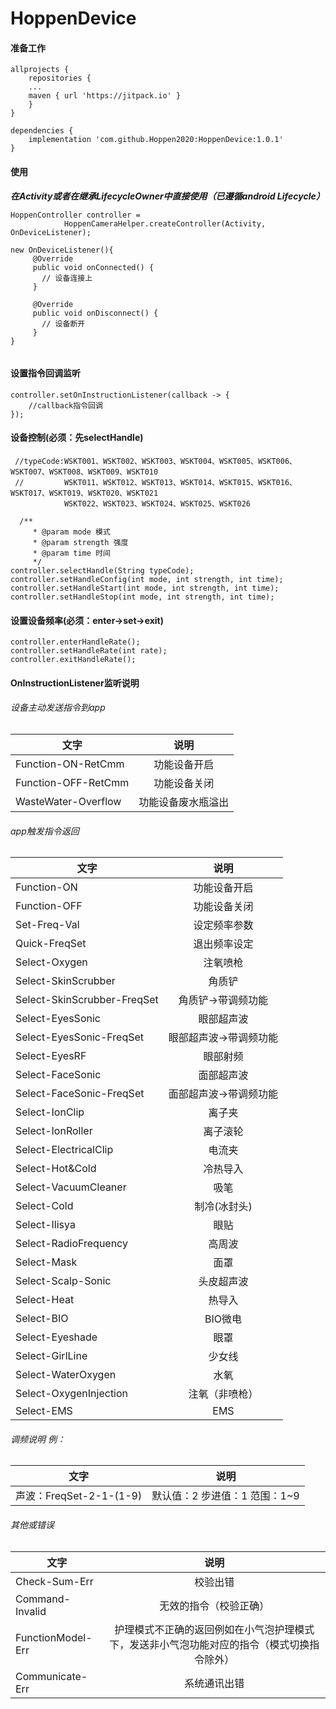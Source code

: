 # HoppenDevice
#### 准备工作
```
allprojects {
    repositories {
	...
	maven { url 'https://jitpack.io' }
	}
}
```
```
dependencies {
    implementation 'com.github.Hoppen2020:HoppenDevice:1.0.1'
}
```
#### 使用
***在Activity或者在继承LifecycleOwner中直接使用（已遵循android Lifecycle）***
```
HoppenController controller =
            HoppenCameraHelper.createController(Activity, OnDeviceListener);
      
new OnDeviceListener(){
     @Override
     public void onConnected() {
       // 设备连接上
     }

     @Override
     public void onDisconnect() {
       // 设备断开
     }
}            
        
```
#### 设置指令回调监听
```
controller.setOnInstructionListener(callback -> {
    //callback指令回调
});
```
#### 设备控制(必须：先selectHandle)
```
 //typeCode:WSKT001、WSKT002、WSKT003、WSKT004、WSKT005、WSKT006、WSKT007、WSKT008、WSKT009、WSKT010
 //         WSKT011、WSKT012、WSKT013、WSKT014、WSKT015、WSKT016、WSKT017、WSKT019、WSKT020、WSKT021
            WSKT022、WSKT023、WSKT024、WSKT025、WSKT026		
 
  /**
     * @param mode 模式
     * @param strength 强度
     * @param time 时间
     */
controller.selectHandle(String typeCode);
controller.setHandleConfig(int mode, int strength, int time);
controller.setHandleStart(int mode, int strength, int time);
controller.setHandleStop(int mode, int strength, int time);

```
#### 设置设备频率(必须：enter→set→exit)
```
controller.enterHandleRate();
controller.setHandleRate(int rate);
controller.exitHandleRate();
```
#### OnInstructionListener监听说明

###### 设备主动发送指令到app

|文字|说明|
|---|:---:|
|Function-ON-RetCmm|功能设备开启|
|Function-OFF-RetCmm|功能设备关闭|
|WasteWater-Overflow|功能设备废水瓶溢出|

###### app触发指令返回
|文字|说明|
|---|:---:|
|Function-ON|功能设备开启|
|Function-OFF|功能设备关闭|
|Set-Freq-Val|设定频率参数|
|Quick-FreqSet|退出频率设定|
|Select-Oxygen|注氧喷枪|
|Select-SkinScrubber|角质铲|
|Select-SkinScrubber-FreqSet|角质铲->带调频功能|
|Select-EyesSonic|眼部超声波|
|Select-EyesSonic-FreqSet|眼部超声波->带调频功能|
|Select-EyesRF|眼部射频|
|Select-FaceSonic|面部超声波|
|Select-FaceSonic-FreqSet|面部超声波->带调频功能|
|Select-IonClip|离子夹|
|Select-IonRoller|离子滚轮|
|Select-ElectricalClip|电流夹|
|Select-Hot&Cold|冷热导入|
|Select-VacuumCleaner|吸笔|
|Select-Cold|制冷(冰封头)|
|Select-Ilisya|眼贴|
|Select-RadioFrequency|高周波|
|Select-Mask|面罩|
|Select-Scalp-Sonic|头皮超声波|
|Select-Heat|热导入|
|Select-BIO|BIO微电|
|Select-Eyeshade|眼罩|
|Select-GirlLine|少女线|
|Select-WaterOxygen|水氧|
|Select-OxygenInjection|注氧（非喷枪）|
|Select-EMS|EMS|

###### 调频说明 例：
|文字|说明|
|---|:---:|
|声波：FreqSet-2-1-(1-9)|默认值：2  步进值：1 范围：1~9|

###### 其他或错误
|文字|说明|
|---|:---:|
|Check-Sum-Err|校验出错|
|Command-Invalid|无效的指令（校验正确）|
|FunctionModel-Err|护理模式不正确的返回例如在小气泡护理模式下，发送非小气泡功能对应的指令（模式切换指令除外）|
|Communicate-Err|系统通讯出错|
